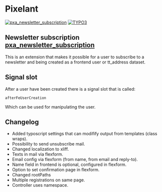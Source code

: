 # Pixelant

[![pxa_newsletter_subscription](https://img.shields.io/badge/pxa_newsletter_subscription-4.0.2-green.svg?style=flat-square)](https://bitbucket.org/pixelant/pxa_newsletter_subscription) [![TYPO3](https://img.shields.io/badge/TYPO3-7.6.0-orange.svg?style=flat-square)](https://typo3.org/)

## Newsletter subscription [pxa_newsletter_subscription](https://bitbucket.org/pixelant/pxa_newsletter_subscription)
This is an extension that makes it possible for a user to subscribe to a newsletter and being created as a frontend user or tt_address dataset.

## Signal slot

After a user have been created there is a signal slot that is called:

    afterFeUserCreation

Which can be used for manipulating the user.

## Changelog

* Added typoscript settings that can modifify output from templates (class wraps).
* Possibility to send unsubscribe mail.
* Changed localization to xliff.
* Texts in mail via flexform.
* Email config via flexform (from name, from email and reply-to).
* Name field in frontend is optional, configured in flexform.
* Option to set confirmation page in flexform.
* Changed rootPaths
* Multiple registrations on same page.
* Controller uses namespace.
